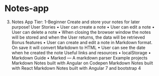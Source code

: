 # Notes-app
 3. Notes App
Tier: 1-Beginner
Create and store your notes for later purpose!
User Stories
•	User can create a note
•	User can edit a note
•	User can delete a note
•	When closing the browser window the notes will be stored and when the User returns, the data will be retrieved
Bonus features
•	User can create and edit a note in Markdown format. On save it will convert Markdown to HTML
•	User can see the date when he created the note
Useful links and resources
•	localStorage
•	Markdown Guide
•	Marked — A markdown parser
Example projects
Markdown Notes built with Angular on Codepen
Markdown Notes built with React
Markdown Notes built with Angular 7 and bootstrap 4

